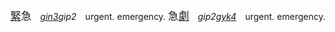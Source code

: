 <big>[緊]()急</big>　*[gin3]()gip2*　urgent. emergency.
<big>急[劇]()</big>　*gip2[gyk4]()*　urgent. emergency.








